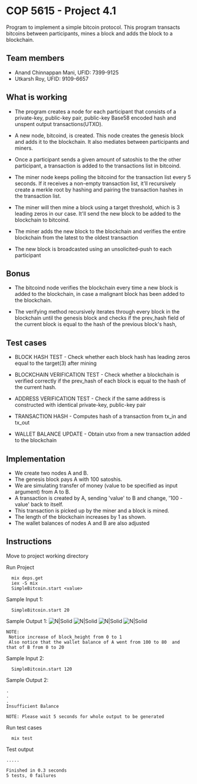 # COP 5615 - Project 4.1
Program to implement a simple bitcoin protocol. This program transacts bitcoins between participants, mines a block and adds the block to a blockchain.

## Team members
  - Anand Chinnappan Mani,  UFID: 7399-9125
  - Utkarsh Roy,            UFID: 9109-6657

## What is working

 - The program creates a node for each participant that consists of a private-key, public-key pair, public-key Base58 encoded hash and unspent output transactions(UTXO). 

 - A new node, bitcoind, is created. This node creates the genesis block and adds it to the blockchain. It also mediates between participants and miners. 
 
 - Once a participant sends a given amount of satoshis to the the other participant, a transaction is added to the transactions list in bitcoind.

 - The miner node keeps polling the bitcoind for the transaction list every 5 seconds. If it receives a non-empty transaction list, it'll recursively create a merkle root by hashing and pairing the transaction hashes in the transaction list.

 - The miner will then mine a block using a target threshold, which is 3 leading zeros in our case. It'll send the new block to be added to the blockchain to bitcoind.

 - The miner adds the new block to the blockchain and verifies the entire blockchain from the latest to the oldest transaction

 - The new block is broadcasted using an unsolicited-push to each participant

## Bonus

- The bitcoind node verifies the blockchain every time a new block is added to the blockchain, in case a malignant block has been added to the blockchain.

- The verifying method recursively iterates through every block in the blockchain until the genesis block and checks if the prev_hash field of the current block is equal to the hash of the previous block's hash,


 ## Test cases

 - BLOCK HASH TEST - Check whether each block hash has leading zeros equal to the target(3) after mining

 - BLOCKCHAIN VERIFICATION TEST - Check whether a blockchain is verified correctly if the prev_hash of each block is equal to the hash of the current hash.

 - ADDRESS VERIFICATION TEST - Check if the same address is constructed with identical private-key, public-key pair
 
 - TRANSACTION HASH - Computes hash of a transaction from tx_in and tx_out
 
 - WALLET BALANCE UPDATE - Obtain utxo from a new transaction added to the blockchain

## Implementation

 - We create two nodes A and B.
 - The genesis block pays A with 100 satoshis.
 - We are simulating transfer of money (value to be specified as input argument) from A to B.
 - A transaction is created by A, sending 'value' to B and change, '100 - value' back to itself.
 - This transaction is picked up by the miner and a block is mined.
 - The length of the blockchain increases by 1 as shown. 
 - The wallet balances of nodes A and B are also adjusted

 ## Instructions

Move to project working directory

Run Project
```
  mix deps.get
  iex -S mix
  SimpleBitcoin.start <value>
```

Sample Input 1:
```
  SimpleBitcoin.start 20
```
Sample Output 1:
![N|Solid](https://i.imgur.com/hh6a7Xy.png)
![N|Solid](https://i.imgur.com/NxnCAFX.png)
![N|Solid](https://i.imgur.com/21YYYeL.png)
![N|Solid](https://i.imgur.com/J5cHnwg.png)

```
NOTE:
 Notice increase of block_height from 0 to 1
 Also notice that the wallet balance of A went from 100 to 80  and that of B from 0 to 20
```
Sample Input 2:
```
  SimpleBitcoin.start 120
```

Sample Output 2:
```
.
.
.
Insufficient Balance
```

```NOTE: Please wait 5 seconds for whole output to be generated```

Run test cases
```
  mix test
```

Test output
```
.....

Finished in 0.3 seconds
5 tests, 0 failures
```
